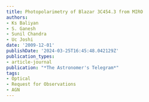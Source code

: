 ```yaml
---
title: Photopolarimetry of Blazar 3C454.3 from MIRO
authors:
- Ks Baliyan
- S. Ganesh
- Sunil Chandra
- Uc Joshi
date: '2009-12-01'
publishDate: '2024-03-25T16:45:48.042129Z'
publication_types:
- article-journal
publication: "*The Astronomer's Telegram*"
tags:
- Optical
- Request for Observations
- AGN
---
```

